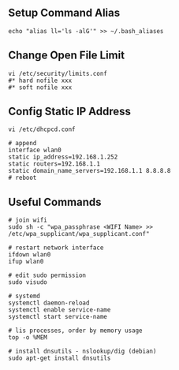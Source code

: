 ## Setup Command Alias
```
echo "alias ll='ls -alG'" >> ~/.bash_aliases
```

## Change Open File Limit
```
vi /etc/security/limits.conf
#* hard nofile xxx
#* soft nofile xxx
```

## Config Static IP Address
```
vi /etc/dhcpcd.conf

# append
interface wlan0
static ip_address=192.168.1.252
static routers=192.168.1.1
static domain_name_servers=192.168.1.1 8.8.8.8
# reboot
```

## Useful Commands

```
# join wifi
sudo sh -c "wpa_passphrase <WIFI Name> >> /etc/wpa_supplicant/wpa_supplicant.conf"
```

```
# restart network interface
ifdown wlan0
ifup wlan0
```

```
# edit sudo permission
sudo visudo
```

```
# systemd
systemctl daemon-reload
systemctl enable service-name
systemctl start service-name
```

```
# lis processes, order by memory usage
top -o %MEM
```

```
# install dnsutils - nslookup/dig (debian)
sudo apt-get install dnsutils
```
